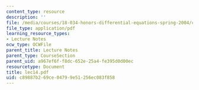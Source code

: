 ```yaml
---
content_type: resource
description: ''
file: /media/courses/18-034-honors-differential-equations-spring-2004/c89887b269ce04799e51256ec083f858_lec14.pdf
file_type: application/pdf
learning_resource_types:
- Lecture Notes
ocw_type: OCWFile
parent_title: Lecture Notes
parent_type: CourseSection
parent_uid: a967ef6f-f8dc-652e-25a4-fe395d0d00ec
resourcetype: Document
title: lec14.pdf
uid: c89887b2-69ce-0479-9e51-256ec083f858
---
```

